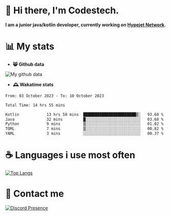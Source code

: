 # 👋 Hi there, I'm Codestech.
**I am a junior java/kotlin developer, currently working on [Hypejet Network](https://github.com/Hypejet).**

# 📊 My stats
- **😸 Github data**

![My github data](https://github-readme-stats.vercel.app/api?username=Codestech1&count_private=true&include_all_commits=true&theme=codeSTACKr)

- **🕰️ Wakatime stats**
<!--START_SECTION:waka-->

```txt
From: 03 October 2023 - To: 10 October 2023

Total Time: 14 hrs 55 mins

Kotlin            13 hrs 58 mins  ███████████████████████▒░   93.60 %
Java              32 mins         █░░░░░░░░░░░░░░░░░░░░░░░░   03.68 %
Python            9 mins          ▒░░░░░░░░░░░░░░░░░░░░░░░░   01.02 %
TOML              7 mins          ▒░░░░░░░░░░░░░░░░░░░░░░░░   00.82 %
YAML              3 mins          ░░░░░░░░░░░░░░░░░░░░░░░░░   00.37 %
```

<!--END_SECTION:waka-->

# ☕ Languages i use most often
[![Top Langs](https://github-readme-stats.vercel.app/api/top-langs/?username=Codestech1&layout=compact&langs_count=8&exclude_repo=window5000.github.io&theme=codeSTACKr)](https://github.com/anuraghazra/github-readme-stats)

# 💬 Contact me
[![Discord Presence](https://lanyard.cnrad.dev/api/650718742157852740)](https://discord.com/users/650718742157852740)
</br>
